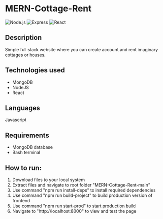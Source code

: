 ﻿# MERN-Cottage-Rent

![Node.js](https://img.shields.io/badge/Node.js-v20.11.0-green)
![Express](https://img.shields.io/badge/Express-v4.18.2-orange)
![React](https://img.shields.io/badge/React-v18.2.56-blue)

## Description
Simple full stack website where you can create account and rent imaginary cottages or houses.

## Technologies used
* MongoDB
* NodeJS
* React

## Languages
Javascript

## Requirements
* MongoDB database
* Bash terminal

## How to run:
1. Download files to your local system
2. Extract files and navigate to root folder "MERN-Cottage-Rent-main"
3. Use command "npm run install-deps" to install required dependencies
4. Use command "npm run build-project" to build production version of frontend
5. Use command "npm run start-prod" to start production build
6. Navigate to "http://localhost:8000" to view and test the page
